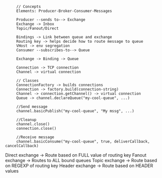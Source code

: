 

         // Concepts
         Elements: Producer-Broker-Consumer-Messages

         Producer --sends to--> Exchange
         Exchange -> Inbox
         Topic/Fanout/Direct

         Bindings -> Link between queue and exchange
         Routing key -> helps decide how to route message to queue
         VHost -> env segregation
         Consumer --subscribes-to--> Queue

         Exchange -> Binding -> Queue

         Connection -> TCP connection
         Channel -> virtual connection

         // Classes
         ConnectionFactory -> builds connections
         Connection -> factory.build(connection-string)
         Channel -> connection.getChannel() -> virtual connection
         Queue -> channel.declareQueue("my-cool-queue", ...)

         //Send message
         channel.basicPublish("my-cool-queue", "My mssg", ...)

         //Cleanup
         channel.close()
         connection.close()

         //Receive message
         channel.basicConsume("my-cool-queue", true, deliverCallback, cancelCallback)
     

Direct exchange -> Route based on FULL value of routing key 
Fanout exchange -> Routes to ALL bound queues
Topic  exchange -> Route based on REGEXP of routing key 
Header exchange -> Route based on HEADER values